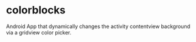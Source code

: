 # colorblocks
Android App that dynamically changes the activity contentview background via a gridview color picker. 
